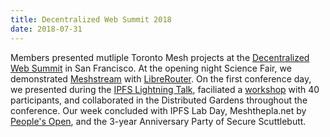 ```yaml
---
title: Decentralized Web Summit 2018
date: 2018-07-31
---
```

Members presented mutliple Toronto Mesh projects at the [Decentralized Web Summit](https://decentralizedweb.net) in San Francisco. At the opening night Science Fair, we demonstrated [Meshstream](https://github.com/tomeshnet/meshstream/) with [LibreRouter](http://librerouter.org). On the first conference day, we presented during the [IPFS Lightning Talk](https://archive.org/details/decentralizedwebsummitmedia-2018-loglounge/DWeb+Log+Lounge+080118+01.mov), faciliated a [workshop](https://github.com/tomeshnet/p2p-internet-workshop) with 40 participants, and collaborated in the Distributed Gardens throughout the conference. Our week concluded with IPFS Lab Day, Meshthepla.net by [People's Open](https://peoplesopen.net), and the 3-year Anniversary Party of Secure Scuttlebutt.
